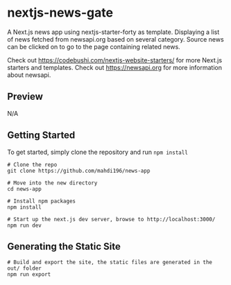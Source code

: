 # nextjs-news-gate
A Next.js news app using nextjs-starter-forty as template.
Displaying a list of news fetched from newsapi.org based on several category.
Source news can be clicked on to go to the page containing related news.

Check out https://codebushi.com/nextjs-website-starters/ for more Next.js starters and templates.
Check out https://newsapi.org for more information about newsapi.

## Preview

N/A

## Getting Started

To get started, simply clone the repository and run `npm install`

```
# Clone the repo
git clone https://github.com/mahdi196/news-app

# Move into the new directory
cd news-app

# Install npm packages
npm install

# Start up the next.js dev server, browse to http://localhost:3000/
npm run dev
```

## Generating the Static Site

```
# Build and export the site, the static files are generated in the out/ folder
npm run export
```